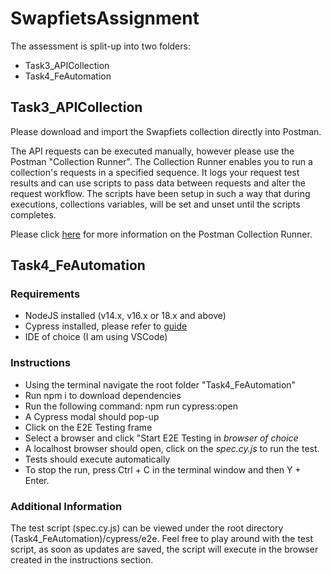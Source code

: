 # SwapfietsAssignment

The assessment is split-up into two folders:
- Task3_APICollection
- Task4_FeAutomation

## Task3_APICollection

Please download and import the Swapfiets collection directly into Postman. 

The API requests can be executed manually, however please use the Postman "Collection Runner". The Collection Runner enables you to run a collection's requests in a specified sequence. It logs your request test results and can use scripts to pass data between requests and alter the request workflow. The scripts have been setup in such a way that during executions, collections variables, will be set and unset until the scripts completes. 

Please click [here](https://learning.postman.com/docs/collections/running-collections/intro-to-collection-runs/) for more information on the Postman Collection Runner.


## Task4_FeAutomation

### Requirements

- NodeJS installed (v14.x, v16.x or 18.x and above)
- Cypress installed, please refer to [guide](https://docs.cypress.io/guides/getting-started/installing-cypress)
- IDE of choice (I am using VSCode)

### Instructions

- Using the terminal navigate the root folder "Task4_FeAutomation"
- Run npm i to download dependencies
- Run the following command: npm run cypress:open
- A Cypress modal should pop-up
- Click on the E2E Testing frame
- Select a browser and click "Start E2E Testing in *browser of choice*
- A localhost browser should open, click on the *spec.cy.js* to run the test.
- Tests should execute automatically
- To stop the run, press Ctrl + C in the terminal window and then Y + Enter.

### Additional Information

The test script (spec.cy.js) can be viewed under the root directory (Task4_FeAutomation)/cypress/e2e. Feel free to play around with the test script, as soon as updates are saved, the script will execute in the browser created in the instructions section.
